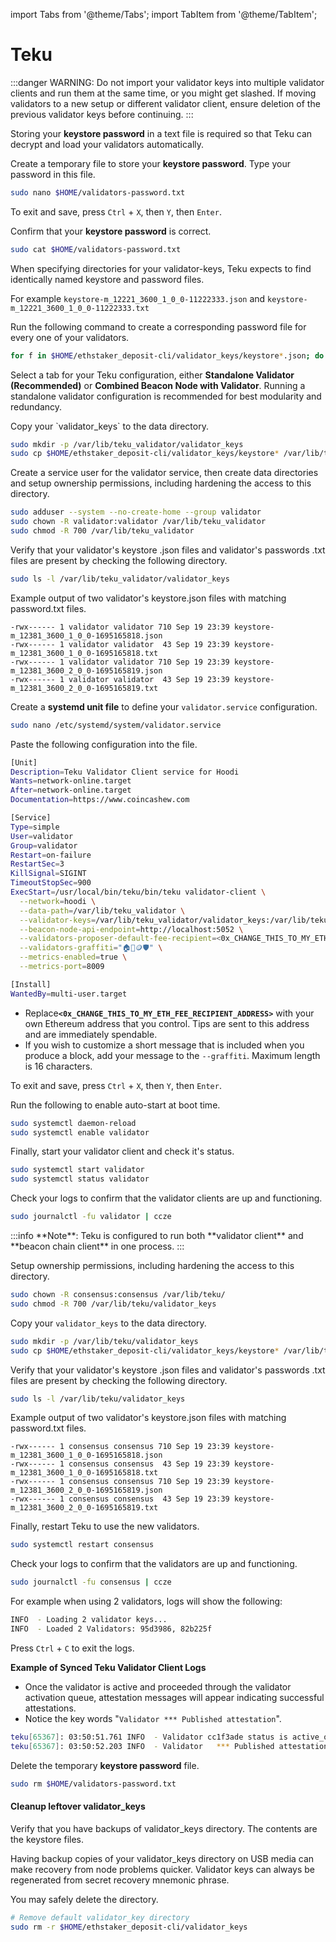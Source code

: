 import Tabs from '@theme/Tabs';
import TabItem from '@theme/TabItem';

# Teku

:::danger
WARNING: Do not import your validator keys into multiple validator clients and run them at the same time, or you might get slashed. If moving validators to a new setup or different validator client, ensure deletion of the previous validator keys before continuing.
:::

Storing your **keystore password** in a text file is required so that Teku can decrypt and load your validators automatically.

Create a temporary file to store your **keystore password**. Type your password in this file.

```bash
sudo nano $HOME/validators-password.txt
```

To exit and save, press `Ctrl` + `X`, then `Y`, then `Enter`.

Confirm that your **keystore password** is correct.

```bash
sudo cat $HOME/validators-password.txt
```

When specifying directories for your validator-keys, Teku expects to find identically named keystore and password files.

For example `keystore-m_12221_3600_1_0_0-11222333.json` and `keystore-m_12221_3600_1_0_0-11222333.txt`

Run the following command to create a corresponding password file for every one of your validators.

```bash
for f in $HOME/ethstaker_deposit-cli/validator_keys/keystore*.json; do sudo cp $HOME/validators-password.txt $HOME/ethstaker_deposit-cli/validator_keys/$(basename $f .json).txt; done
```

Select a tab for your Teku configuration, either **Standalone Validator (Recommended)** or **Combined Beacon Node with Validator**. Running a standalone validator configuration is recommended for best modularity and redundancy.

<Tabs>
<TabItem value="z" label="Standalone Validator (Recommended)" >
Copy your `validator_keys` to the data directory.

```bash
sudo mkdir -p /var/lib/teku_validator/validator_keys
sudo cp $HOME/ethstaker_deposit-cli/validator_keys/keystore* /var/lib/teku_validator/validator_keys
```

Create a service user for the validator service, then create data directories and setup ownership permissions, including hardening the access to this directory.

```bash
sudo adduser --system --no-create-home --group validator
sudo chown -R validator:validator /var/lib/teku_validator
sudo chmod -R 700 /var/lib/teku_validator
```

Verify that your validator's keystore .json files and validator's passwords .txt files are present by checking the following directory.

```bash
sudo ls -l /var/lib/teku_validator/validator_keys
```

Example output of two validator's keystore.json files with matching password.txt files.

```
-rwx------ 1 validator validator 710 Sep 19 23:39 keystore-m_12381_3600_1_0_0-1695165818.json
-rwx------ 1 validator validator  43 Sep 19 23:39 keystore-m_12381_3600_1_0_0-1695165818.txt
-rwx------ 1 validator validator 710 Sep 19 23:39 keystore-m_12381_3600_2_0_0-1695165819.json
-rwx------ 1 validator validator  43 Sep 19 23:39 keystore-m_12381_3600_2_0_0-1695165819.txt
```

Create a **systemd unit file** to define your `validator.service` configuration.

```bash
sudo nano /etc/systemd/system/validator.service
```

Paste the following configuration into the file.&#x20;

```bash
[Unit]
Description=Teku Validator Client service for Hoodi
Wants=network-online.target
After=network-online.target
Documentation=https://www.coincashew.com

[Service]
Type=simple
User=validator
Group=validator
Restart=on-failure
RestartSec=3
KillSignal=SIGINT
TimeoutStopSec=900
ExecStart=/usr/local/bin/teku/bin/teku validator-client \
  --network=hoodi \
  --data-path=/var/lib/teku_validator \
  --validator-keys=/var/lib/teku_validator/validator_keys:/var/lib/teku_validator/validator_keys \
  --beacon-node-api-endpoint=http://localhost:5052 \
  --validators-proposer-default-fee-recipient=<0x_CHANGE_THIS_TO_MY_ETH_FEE_RECIPIENT_ADDRESS> \
  --validators-graffiti="🏠🥩🪙🛡️" \
  --metrics-enabled=true \
  --metrics-port=8009

[Install]
WantedBy=multi-user.target
```

* Replac&#x65;**`<0x_CHANGE_THIS_TO_MY_ETH_FEE_RECIPIENT_ADDRESS>`** with your own Ethereum address that you control. Tips are sent to this address and are immediately spendable.
* If you wish to customize a short message that is included when you produce a block, add your message to the `--graffiti`. Maximum length is 16 characters.

To exit and save, press `Ctrl` + `X`, then `Y`, then `Enter`.

Run the following to enable auto-start at boot time.

```bash
sudo systemctl daemon-reload
sudo systemctl enable validator
```

Finally, start your validator client and check it's status.

```bash
sudo systemctl start validator
sudo systemctl status validator
```

Check your logs to confirm that the validator clients are up and functioning.

```bash
sudo journalctl -fu validator | ccze
```
</TabItem>

<TabItem value="x" label="Combined BN+VC" >
:::info
**Note**: Teku is configured to run both **validator client** and **beacon chain client** in one process.
:::

Setup ownership permissions, including hardening the access to this directory.

```bash
sudo chown -R consensus:consensus /var/lib/teku/
sudo chmod -R 700 /var/lib/teku/validator_keys
```

Copy your `validator_keys` to the data directory.

```bash
sudo mkdir -p /var/lib/teku/validator_keys
sudo cp $HOME/ethstaker_deposit-cli/validator_keys/keystore* /var/lib/teku/validator_keys
```

Verify that your validator's keystore .json files and validator's passwords .txt files are present by checking the following directory.

```bash
sudo ls -l /var/lib/teku/validator_keys
```

Example output of two validator's keystore.json files with matching password.txt files.

```
-rwx------ 1 consensus consensus 710 Sep 19 23:39 keystore-m_12381_3600_1_0_0-1695165818.json
-rwx------ 1 consensus consensus  43 Sep 19 23:39 keystore-m_12381_3600_1_0_0-1695165818.txt
-rwx------ 1 consensus consensus 710 Sep 19 23:39 keystore-m_12381_3600_2_0_0-1695165819.json
-rwx------ 1 consensus consensus  43 Sep 19 23:39 keystore-m_12381_3600_2_0_0-1695165819.txt
```

Finally, restart Teku to use the new validators.

```bash
sudo systemctl restart consensus
```

Check your logs to confirm that the validators are up and functioning.

```bash
sudo journalctl -fu consensus | ccze
```
</TabItem>
</Tabs>

For example when using 2 validators, logs will show the following:

```bash
INFO  - Loading 2 validator keys...
INFO  - Loaded 2 Validators: 95d3986, 82b225f
```

Press `Ctrl` + `C` to exit the logs.

**Example of Synced Teku Validator Client Logs**

* Once the validator is active and proceeded through the validator activation queue, attestation messages will appear indicating successful attestations.
* Notice the key words "`Validator *** Published attestation`".

```bash
teku[65367]: 03:50:51.761 INFO  - Validator cc1f3ade status is active_ongoing.
teku[65367]: 03:50:52.203 INFO  - Validator   *** Published attestation        Count: 1, Slot: 31362, Root: 90FC0DF4D5958E469134A015203B53B3FB94A0FC1038FB2462882906D4A729A2
```

Delete the temporary **keystore password** file.

```bash
sudo rm $HOME/validators-password.txt
```

#### Cleanup leftover validator_keys <a href="#optional-step-0-cleanup-leftover-validator_keys" id="optional-step-0-cleanup-leftover-validator_keys"></a>

Verify that you have backups of validator_keys directory. The contents are the keystore files.

Having backup copies of your validator_keys directory on USB media can make recovery from node problems quicker. Validator keys can always be regenerated from secret recovery mnemonic phrase.

You may safely delete the directory.

```bash
# Remove default validator_key directory
sudo rm -r $HOME/ethstaker_deposit-cli/validator_keys
```
